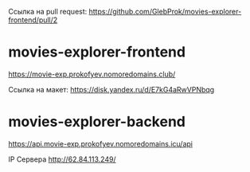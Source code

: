 Ссылка на pull request: https://github.com/GlebProk/movies-explorer-frontend/pull/2  

# movies-explorer-frontend  
  
https://movie-exp.prokofyev.nomoredomains.club/  

Ссылка на макет: https://disk.yandex.ru/d/E7kG4aRwVPNbqg  
  
# movies-explorer-backend  

https://api.movie-exp.prokofyev.nomoredomains.icu/api  

IP Сервера http://62.84.113.249/  

